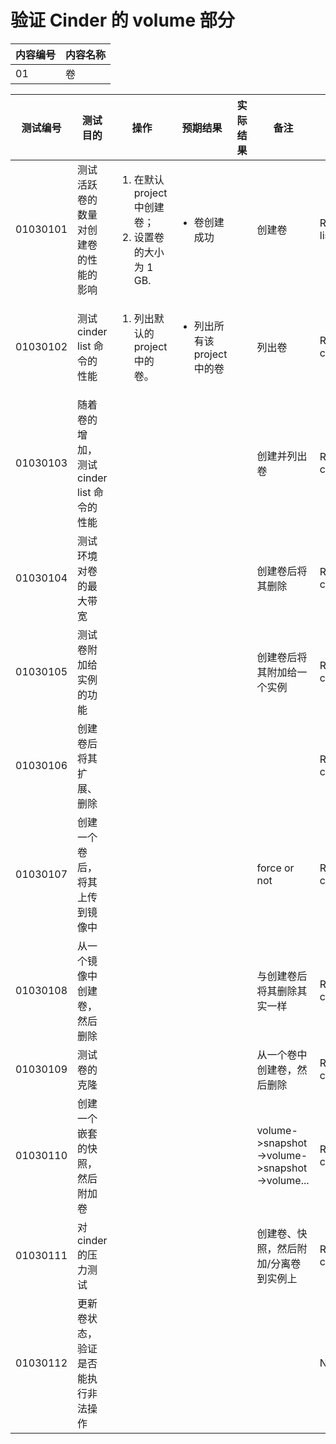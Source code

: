 # 验证 Cinder 的 volume 部分

|内容编号|内容名称|
|--------|--------|
|01|卷|


|测试编号|测试目的|操作|预期结果|实际结果|备注|Rally/Tempest/None|
|--------|--------|----|--------|--------|----|------------------|
|01030101|测试活跃卷的数量对创建卷的性能的影响|<ol><li>在默认 project 中创建卷；</li><li>设置卷的大小为 1 GB.</li></ol>|<ul><li>卷创建成功</li></ul>||创建卷|Rally:</br>list-volumes.json|
|01030102|测试 cinder list 命令的性能|<ol><li>列出默认的 project 中的卷。</li></ol>|<ul><li>列出所有该 project 中的卷</li></ul>||列出卷|Rally:</br>create-volume.json|
|01030103|随着卷的增加，测试 cinder list 命令的性能||||创建并列出卷|Rally:</br>create-and-list-volume.json|
|01030104|测试环境对卷的最大带宽||||创建卷后将其删除|Rally:</br>create-and-delete-volume.json|
|01030105|测试卷附加给实例的功能||||创建卷后将其附加给一个实例|Rally:</br>create-and-attach-volume.json|
|01030106|创建卷后将其扩展、删除|||||Rally:</br>create-and-extend-volume.json|
|01030107|创建一个卷后，将其上传到镜像中||||force or not|Rally:</br>create-and-upload-volume-to-image.json|
|01030108|从一个镜像中创建卷，然后删除||||与创建卷后将其删除其实一样|Rally:</br>create-from-image-and-delete-volume.json|
|01030109|测试卷的克隆||||从一个卷中创建卷，然后删除|Rally:</br>create-from-volume-and-delete-volume.json|
|01030110|创建一个嵌套的快照，然后附加卷||||volume->snapshot->volume->snapshot->volume...|Rally:</br>create_nested_snapshots_and_attach_volume.json|
|01030111|对 cinder 的压力测试||||创建卷、快照，然后附加/分离卷到实例上|Rally:</br>create-snapshot-and-attach-volume.json|
|01030112|更新卷状态，验证是否能执行非法操作|||||None|
